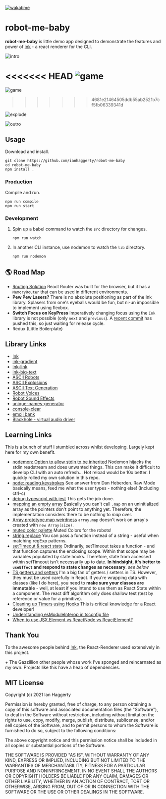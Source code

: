 [![wakatime](https://wakatime.com/badge/github/ianhaggerty/robot-me-baby.svg)](https://wakatime.com/badge/github/ianhaggerty/robot-me-baby)

# robot-me-baby

**robot-me-baby** is little demo app designed to demonstrate the features and power of [ink](https://github.com/vadimdemedes/ink) - a react renderer for the CLI.

![intro](screenshots/intro.png)

<<<<<<< HEAD
![game](screenshots/game.png)
=======
![game](screenshots\game.png)
>>>>>>> 4681e21464505ddb55ab2521b7cf5fb06339341d

![explode](screenshots/explode.png)

![outro](screenshots/outro.jpg)

## Usage

Download and install.

```shell
git clone https://github.com/ianhaggerty/robot-me-baby
cd robot-me-baby
npm install .
```

### Production

Compile and run.

```shell
npm run compile
npm run start
```

### Development

1. Spin up a babel command to watch the `src` directory for changes.

   ```shell
   npm run watch
   ```

2. In another CLI instance, use nodemon to watch the `lib` directory.

   ```shell
   npm run nodemon
   ```

## 🌎 Road Map

- [Routing Solution](https://reactrouter.com/web/api/MemoryRouter) React Router was built for the browser, but it has a `MemoryRouter` that can be used in different environments.
- **Pew Pew Lasers?** There is no absolute positioning as part of the Ink library. Splasers from one's eyeballs would be fun, but ni-un impossible to implement using flexbox.
- **Switch Focus on KeyPress** Imperatively changing focus using the `Ink` library is not possible (only `next` and `previous`). A [recent commit](https://github.com/vadimdemedes/ink/issues/426) has pushed this, so just waiting for release cycle.
- Redux (Little Boilerplate)

## Library Links

- [Ink](https://github.com/vadimdemedes/ink)
- [ink-gradient](https://github.com/sindresorhus/ink-gradient)
- [ink-link](https://github.com/sindresorhus/ink-link)
- [ink-big-text](https://github.com/sindresorhus/ink-big-text)
- [ASCII Robots](https://www.asciiart.eu/electronics/robots)
- [ASCII Explosions](https://www.asciiart.eu/weapons/explosives)
- [ASCII Text Generation](http://patorjk.com/software/taag/#p=testall&h=3&v=3&f=Blocks&t=ian)
- [Robot Voices](https://www.mediamusicnow.co.uk/royalty-free-sound-effects/robot-voices)
- [Robot Sound Effects](https://mixkit.co/free-sound-effects/robot/)
- [unique-names-generator](https://www.npmjs.com/package/unique-names-generator)
- [console-clear](https://www.npmjs.com/package/console-clear)
- [emoji bank](http://xahlee.info/comp/unicode_emoticons.html)
- [Blackhole - virtual audio driver](https://github.com/ExistentialAudio/BlackHole)

## Learning Links

This is a bunch of stuff I stumbled across whilst developing. Largely kept here for my own benefit.

- [nodemon: Option to allow stdin to be inherited](https://github.com/remy/nodemon/issues/1036) Nodemon hijacks the stdin readstream and does unwanted things. This can make it difficult to develop CLI with an auto refresh... Hot reload would be 10x better. I quickly rolled my own solution in this repo.
- [node: reading keystrokes](https://stackoverflow.com/questions/5006821/nodejs-how-to-read-keystrokes-from-stdin) See answer from Dan Heberden. Raw Mode basically means, feed me what the user types - nothing else! (Including ctrl-c)
- [debug typescript with jest](https://medium.com/@mtiller/debugging-with-typescript-jest-ts-jest-and-visual-studio-code-ef9ca8644132)
  This gets the job done.
- [mapping an empty array](https://itnext.io/heres-why-mapping-a-constructed-array-doesn-t-work-in-javascript-f1195138615a) Basically you can't call `.map` on an uninitialized array as the pointers don't point to anything yet. Therefore, the implementation considers there to be nothing to _map_ over.
- [Array.prototype.map weirdness](https://stackoverflow.com/questions/5501581/javascript-new-arrayn-and-array-prototype-map-weirdness)
  `array.map` doesn't work on array's created with `new Array(size)`.
- [muted color palette](https://id.pinterest.com/pin/761389880740038172/)
  Muted Colors for the robots!
- [string.replace](https://developer.mozilla.org/en-US/docs/Web/JavaScript/Reference/Global_Objects/String/replace#specifying_a_function_as_a_parameter) You can pass a function instead of a string - useful when matching regExp patterns.
- [setTimeout & react state](https://upmostly.com/tutorials/settimeout-in-react-components-using-hooks) Ordinarily, setTimeout takes a function - and that function captures the enclosing scope. Within that scope may be variables populated by state hooks. Therefore, state from accessed within setTimeout isn't necessarily up to date. **In hindsight, it's better to `useEffect` and respond to state changes as necessary**. _see below_
- [TS getters and setters](https://www.typescripttutorial.net/typescript-tutorial/typescript-getters-setters/#:~:text=Introduction%20to%20TypeScript%20Getters%20and%20Setters&text=The%20getters%20and%20setters%20allow,the%20properties%20of%20a%20class.&text=A%20getter%20method%20returns%20the,method%20updates%20the%20property's%20value.) I'm a big fan of getters / setters in TS. However, they must be used carefully in React. If you're wrapping data with classes (like I do here), you need to **make sure your classes are immutable** - well, at least if you intend to use them as React State within a component. The react diff algorithm only does shallow test (test by reference or value for a primitive).
- [Cleaning up Timers using Hooks](https://stackoverflow.com/questions/53464595/how-to-use-componentwillmount-in-react-hooks) This is critical knowledge for a React developer!
- [Understanding esModuleInterop in tsconfig file](https://stackoverflow.com/questions/56238356/understanding-esmoduleinterop-in-tsconfig-file)
- [When to use JSX.Element vs ReactNode vs ReactElement?](https://stackoverflow.com/questions/58123398/when-to-use-jsx-element-vs-reactnode-vs-reactelement)

## Thank You

To the awesome people behind [Ink](https://github.com/vadimdemedes/ink), the React-Renderer used extensively in this project.

\+ The Gazzillion other people whose work I've sponged and reincarnated as my own. Projects like this have a heap of dependencies.

## MIT License

Copyright (c) 2021 Ian Haggerty

Permission is hereby granted, free of charge, to any person obtaining a copy
of this software and associated documentation files (the "Software"), to deal
in the Software without restriction, including without limitation the rights
to use, copy, modify, merge, publish, distribute, sublicense, and/or sell
copies of the Software, and to permit persons to whom the Software is
furnished to do so, subject to the following conditions:

The above copyright notice and this permission notice shall be included in all
copies or substantial portions of the Software.

THE SOFTWARE IS PROVIDED "AS IS", WITHOUT WARRANTY OF ANY KIND, EXPRESS OR
IMPLIED, INCLUDING BUT NOT LIMITED TO THE WARRANTIES OF MERCHANTABILITY,
FITNESS FOR A PARTICULAR PURPOSE AND NONINFRINGEMENT. IN NO EVENT SHALL THE
AUTHORS OR COPYRIGHT HOLDERS BE LIABLE FOR ANY CLAIM, DAMAGES OR OTHER
LIABILITY, WHETHER IN AN ACTION OF CONTRACT, TORT OR OTHERWISE, ARISING FROM,
OUT OF OR IN CONNECTION WITH THE SOFTWARE OR THE USE OR OTHER DEALINGS IN THE
SOFTWARE.
